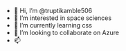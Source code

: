 - 👋 Hi, I’m @truptikamble506
- 👀 I’m interested in space sciences
- 🌱 I’m currently learning css
- 💞️ I’m looking to collaborate on Azure
- 📫 

<!---
truptikamble506/truptikamble506 is a ✨ special ✨ repository because its `README.md` (this file) appears on your GitHub profile.
You can click the Preview link to take a look at your changes.
--->
